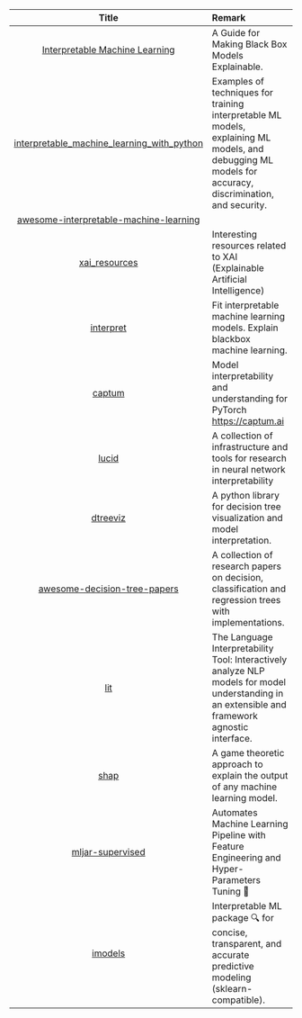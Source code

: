| Title | Remark |
| :----: | :---- |
| [Interpretable Machine Learning](https://christophm.github.io/interpretable-ml-book/)|A Guide for Making Black Box Models Explainable.|
|[interpretable_machine_learning_with_python](https://github.com/jphall663/interpretable_machine_learning_with_python)|Examples of techniques for training interpretable ML models, explaining ML models, and debugging ML models for accuracy, discrimination, and security.|
|[awesome-interpretable-machine-learning](https://github.com/lopusz/awesome-interpretable-machine-learning)||
|[xai_resources](https://github.com/pbiecek/xai_resources)|Interesting resources related to XAI (Explainable Artificial Intelligence)|
|[interpret](https://github.com/interpretml/interpret)|Fit interpretable machine learning models. Explain blackbox machine learning.|
|[captum](https://github.com/pytorch/captum)|Model interpretability and understanding for PyTorch https://captum.ai|
|[lucid](https://github.com/tensorflow/lucid)|A collection of infrastructure and tools for research in neural network interpretability|
|[dtreeviz](https://github.com/parrt/dtreeviz)|A python library for decision tree visualization and model interpretation.|
|[awesome-decision-tree-papers](https://github.com/benedekrozemberczki/awesome-decision-tree-papers)|A collection of research papers on decision, classification and regression trees with implementations.|
|[lit](https://github.com/PAIR-code/lit)|The Language Interpretability Tool: Interactively analyze NLP models for model understanding in an extensible and framework agnostic interface.|
|[shap](https://github.com/slundberg/shap)|A game theoretic approach to explain the output of any machine learning model.|
|[mljar-supervised](https://github.com/mljar/mljar-supervised)|Automates Machine Learning Pipeline with Feature Engineering and Hyper-Parameters Tuning 🚀|
|[imodels](https://github.com/csinva/imodels)|Interpretable ML package 🔍 for concise, transparent, and accurate predictive modeling (sklearn-compatible).|